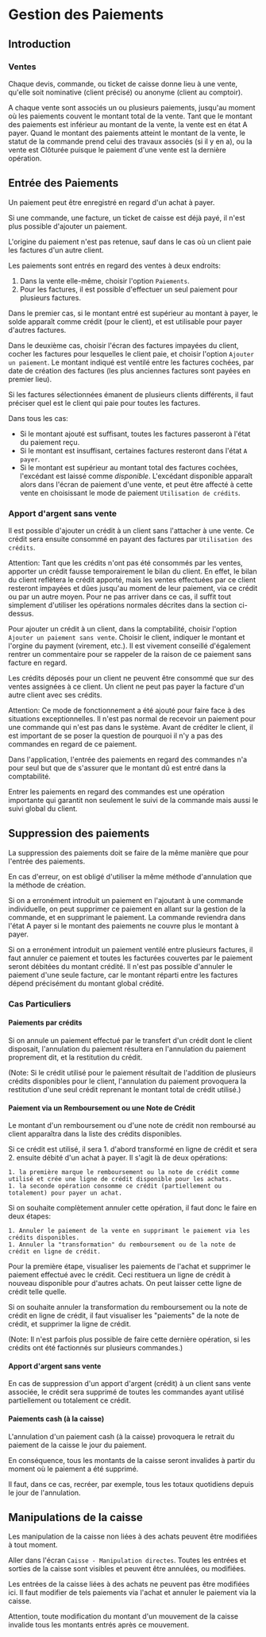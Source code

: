 # Gestion des Paiements

## Introduction

### Ventes

Chaque devis, commande, ou ticket de caisse donne lieu à une vente, qu'elle soit nominative (client précisé) ou anonyme (client au comptoir).

A chaque vente sont associés un ou plusieurs paiements, jusqu'au moment où les paiements couvent le montant total de la vente.
Tant que le montant des paiements est inférieur au montant de la vente, la vente est en état <span class="label label-info">A payer</span>.
Quand le montant des paiements atteint le montant de la vente,
le statut de la commande prend celui des travaux associés (si il y en a), ou
la vente est <span class="label label-info">Clôturée</span> puisque le paiement d'une vente est la dernière opération.


## Entrée des Paiements

Un paiement peut être enregistré en regard d'un achat à payer.

Si une commande, une facture, un ticket de caisse est déjà payé,
il n'est plus possible d'ajouter un paiement.

L'origine du paiement n'est pas retenue, sauf dans le cas où un client paie les factures d'un autre client.


Les paiements sont entrés en regard des ventes à deux endroits:

  1. Dans la vente elle-même, choisir l'option `Paiements`.
  1. Pour les factures, il est possible d'effectuer un seul paiement pour plusieurs factures.

Dans le premier cas, si le montant entré est supérieur au montant à payer, le solde apparaît comme crédit (pour le client),
et est utilisable pour payer d'autres factures.

Dans le deuxième cas, choisir l'écran des factures impayées du client, cocher les factures pour lesquelles le client paie,
et choisir l'option `Ajouter un paiement`.
Le montant indiqué est ventilé entre les factures cochées, par date de création des factures (les plus anciennes factures sont payées en premier lieu).

Si les factures sélectionnées émanent de plusieurs clients différents, il faut préciser quel est le client qui paie pour toutes les factures.

Dans tous les cas:
* Si le montant ajouté est suffisant, toutes les factures passeront à l'état du paiement reçu.
* Si le montant est insuffisant, certaines factures resteront dans l'état `A payer`.
* Si le montant est supérieur au montant total des factures cochées, l'excédant est laissé comme _disponible_.
L'excédant disponible apparaît alors dans l'écran de paiement d'une vente, et peut être affecté à cette vente en choisissant le mode de paiement `Utilisation de crédits`.

### Apport d'argent sans vente

Il est possible d'ajouter un crédit à un client sans l'attacher à une vente.
Ce crédit sera ensuite consommé en payant des factures par `Utilisation des crédits`.

Attention: Tant que les crédits n'ont pas été consommés par les ventes,
apporter un crédit fausse temporairement le bilan du client.
En effet, le bilan du client reflètera le crédit apporté, mais les ventes effectuées par ce client
resteront impayées et dûes jusqu'au moment de leur paiement, via ce crédit ou par un autre moyen.
Pour ne pas arriver dans ce cas, il suffit tout simplement d'utiliser les opérations normales décrites
dans la section ci-dessus.

Pour ajouter un crédit à un client, dans la comptabilité, choisir l'option `Ajouter un paiement sans vente`.
Choisir le client, indiquer le montant et l'orgine du payment (virement, etc.).
Il est vivement conseillé d'également rentrer un commentaire pour se rappeler de la raison de ce paiement sans facture en regard.

Les crédits déposés pour un client ne peuvent être consommé que sur des ventes assignées à ce client.
Un client ne peut pas payer la facture d'un autre client avec ses crédits.

Attention: Ce mode de fonctionnement a été ajouté pour faire face à des situations exceptionnelles.
Il n'est pas normal de recevoir un paiement pour une commande qui n'est pas dans le système.
Avant de créditer le client, il est important de se poser la question de pourquoi il n'y a pas des commandes
en regard de ce paiement.

Dans l'application, l'entrée des paiements en regard des commandes n'a pour seul but que
de s'assurer que le montant dû est entré dans la comptabilité.

Entrer les paiements en regard des commandes est une opération importante qui garantit non seulement le suivi de la commande
mais aussi le suivi global du client.


## Suppression des paiements

La suppression des paiements doit se faire de la même manière que pour l'entrée des paiements.

En cas d'erreur, on est obligé d'utiliser la même méthode d'annulation que la méthode de création.

Si on a erronément introduit un paiement en l'ajoutant à une commande individuelle,
on peut supprimer ce paiement en allant sur la gestion de la commande, et en supprimant le paiement.
La commande reviendra dans l'état <span class="label label-info">A payer</span> si le montant
des paiements ne couvre plus le montant à payer.

Si on a erronément introduit un paiement ventilé entre plusieurs factures, il faut annuler ce paiement
et toutes les facturées couvertes par le paiement seront débitées du montant crédité.
Il n'est pas possible d'annuler le paiement d'une seule facture, car le montant réparti entre les factures
dépend précisément du montant global crédité.

### Cas Particuliers

#### Paiements par crédits

Si on annule un paiement effectué par le transfert d'un crédit dont le client disposait,
l'annulation du paiement résultera en l'annulation du paiement proprement dit, et la restitution du crédit.

(Note: Si le crédit utilisé pour le paiement résultait de l'addition de plusieurs crédits disponibles pour le client,
l'annulation du paiement provoquera la restitution d'une seul crédit reprenant le montant total de crédit utilisé.)

#### Paiement via un Remboursement ou une Note de Crédit

Le montant d'un remboursement ou d'une note de crédit non remboursé au client apparaîtra dans la liste des crédits disponibles.

Si ce crédit est utilisé, il sera 1. d'abord transformé en ligne de crédit et sera 2. ensuite débité d'un achat à payer.
Il s'agit là de deux opérations:

	1. la première marque le remboursement ou la note de crédit comme utilisé et crée une ligne de crédit disponible pour les achats.
	1. la seconde opération consomme ce crédit (partiellement ou totalement) pour payer un achat.

Si on souhaite complètement annuler cette opération, il faut donc le faire en deux étapes:

	1. Annuler le paiement de la vente en supprimant le paiement via les crédits disponibles.
	1. Annuler la "transformation" du remboursement ou de la note de crédit en ligne de crédit.

Pour la première étape, visualiser les paiements de l'achat et supprimer le paiement effectué avec le crédit.
Ceci restituera un ligne de crédit à nouveau disponible pour d'autres achats.
On peut laisser cette ligne de crédit telle quelle.

Si on souhaite annuler la transformation du remboursement ou la note de crédit en ligne de crédit,
il faut visualiser les "paiements" de la note de crédit, et supprimer la ligne de crédit.

(Note: Il n'est parfois plus possible de faire cette dernière opération,
si les crédits ont été factionnés sur plusieurs commandes.)

#### Apport d'argent sans vente

En cas de suppression d'un apport d'argent (crédit) à un client sans vente associée,
le crédit sera supprimé de toutes les commandes ayant utilisé partiellement ou totalement ce crédit.

#### Paiements cash (à la caisse)

L'annulation d'un paiement cash (à la caisse) provoquera le retrait du paiement de la caisse le jour du paiement.

En conséquence, tous les montants de la caisse seront invalides à partir du moment où le paiement a été supprimé.

Il faut, dans ce cas, recréer, par exemple, tous les totaux quotidiens depuis le jour de l'annulation.

## Manipulations de la caisse

Les manipulation de la caisse non liées à des achats peuvent être modifiées à tout moment.

Aller dans l'écran `Caisse - Manipulation directes`.
Toutes les entrées et sorties de la caisse sont visibles et peuvent être annulées, ou modifiées.

Les entrées de la caisse liées à des achats ne peuvent pas être modifiées ici.
Il faut modifier de tels paiements via l'achat et annuler le paiement via la caisse.

Attention, toute modification du montant d'un mouvement de la caisse invalide tous les montants entrés après ce mouvement.
